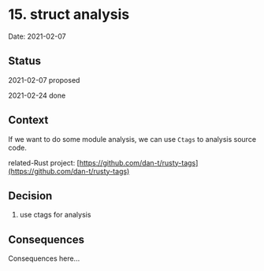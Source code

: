 # 15. struct analysis

Date: 2021-02-07

## Status

2021-02-07 proposed

2021-02-24 done

## Context

If we want to do some module analysis, we can use `Ctags` to analysis source code.

related-Rust project: [https://github.com/dan-t/rusty-tags](https://github.com/dan-t/rusty-tags)  

## Decision

1. use ctags for analysis

## Consequences

Consequences here...
